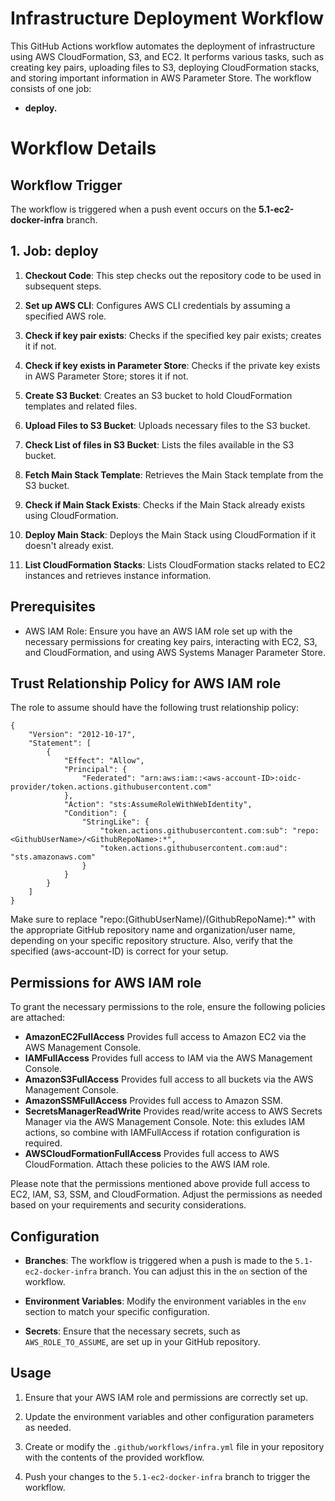 # Infrastructure Deployment Workflow
This GitHub Actions workflow automates the deployment of infrastructure using AWS CloudFormation, S3, and EC2. It performs various tasks, such as creating key pairs, uploading files to S3, deploying CloudFormation stacks, and storing important information in AWS Parameter Store. The workflow consists of one job:
* **deploy.**

# Workflow Details
## Workflow Trigger
The workflow is triggered when a push event occurs on the **5.1-ec2-docker-infra** branch.

## 1. Job: deploy
1. **Checkout Code**: This step checks out the repository code to be used in subsequent steps.

2. **Set up AWS CLI**: Configures AWS CLI credentials by assuming a specified AWS role.

3. **Check if key pair exists**: Checks if the specified key pair exists; creates it if not.

4. **Check if key exists in Parameter Store**: Checks if the private key exists in AWS Parameter Store; stores it if not.

5. **Create S3 Bucket**: Creates an S3 bucket to hold CloudFormation templates and related files.

6. **Upload Files to S3 Bucket**: Uploads necessary files to the S3 bucket.

7. **Check List of files in S3 Bucket**: Lists the files available in the S3 bucket.

8. **Fetch Main Stack Template**: Retrieves the Main Stack template from the S3 bucket.

9. **Check if Main Stack Exists**: Checks if the Main Stack already exists using CloudFormation.

10. **Deploy Main Stack**: Deploys the Main Stack using CloudFormation if it doesn't already exist.

11. **List CloudFormation Stacks**: Lists CloudFormation stacks related to EC2 instances and retrieves instance information.

## Prerequisites

- AWS IAM Role: Ensure you have an AWS IAM role set up with the necessary permissions for creating key pairs, interacting with EC2, S3, and CloudFormation, and using AWS Systems Manager Parameter Store.

## Trust Relationship Policy for AWS IAM role
The role to assume should have the following trust relationship policy:
```console
{
    "Version": "2012-10-17",
    "Statement": [
        {
            "Effect": "Allow",
            "Principal": {
                "Federated": "arn:aws:iam::<aws-account-ID>:oidc-provider/token.actions.githubusercontent.com"
            },
            "Action": "sts:AssumeRoleWithWebIdentity",
            "Condition": {
                "StringLike": {
                    "token.actions.githubusercontent.com:sub": "repo:<GithubUserName>/<GithubRepoName>:*",
                    "token.actions.githubusercontent.com:aud": "sts.amazonaws.com"
                }
            }
        }
    ]
}
```
Make sure to replace "repo:(GithubUserName)/(GithubRepoName):*" with the appropriate GitHub repository name and organization/user name, depending on your specific repository structure. Also, verify that the specified (aws-account-ID) is correct for your setup.


## Permissions for AWS IAM role
To grant the necessary permissions to the role, ensure the following policies are attached:

* **AmazonEC2FullAccess** Provides full access to Amazon EC2 via the AWS Management Console.
* **IAMFullAccess** Provides full access to IAM via the AWS Management Console.
* **AmazonS3FullAccess** Provides full access to all buckets via the AWS Management Console.
* **AmazonSSMFullAccess** Provides full access to Amazon SSM.
* **SecretsManagerReadWrite** Provides read/write access to AWS Secrets Manager via the AWS Management Console. Note: this exludes IAM actions, so combine with IAMFullAccess if rotation configuration is required.
* **AWSCloudFormationFullAccess** Provides full access to AWS CloudFormation.
Attach these policies to the AWS IAM role.

Please note that the permissions mentioned above provide full access to EC2, IAM, S3, SSM, and CloudFormation. Adjust the permissions as needed based on your requirements and security considerations.

## Configuration

- **Branches**: The workflow is triggered when a push is made to the `5.1-ec2-docker-infra` branch. You can adjust this in the `on` section of the workflow.

- **Environment Variables**: Modify the environment variables in the `env` section to match your specific configuration.

- **Secrets**: Ensure that the necessary secrets, such as `AWS_ROLE_TO_ASSUME`, are set up in your GitHub repository.

## Usage

1. Ensure that your AWS IAM role and permissions are correctly set up.

2. Update the environment variables and other configuration parameters as needed.

3. Create or modify the `.github/workflows/infra.yml` file in your repository with the contents of the provided workflow.

4. Push your changes to the `5.1-ec2-docker-infra` branch to trigger the workflow.
